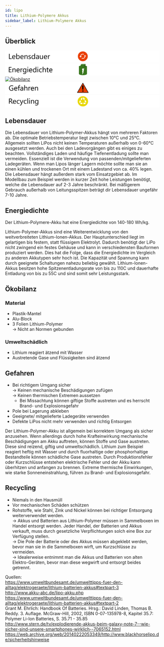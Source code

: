 ```yaml
---
id: lipo
title: Lithium-Polymere Akkus
sidebar_label: Lithium-Polymere Akkus
---
```


## Überblick

[![Lebensdauer](assets/lebensdauer_rot.png)](#lebensdauer)
[![Energiedichte](assets/Energiedichte_voll.png)](#energiedichte)
[![Ökobilanz](assets/Ökobilanz_rot.png)](#ökobilanz)
[![Gefahren](assets/Gefahren_rot.png)](#gefahren)
[![Recycling](assets/Recycling_gelb.png)](#recycling)

## Lebensdauer

Die Lebensdauer von Lithium-Polymer-Akkus hängt von mehreren Faktoren ab. Die optimale Betriebstemperatur liegt zwischen 10°C und 25°C.  Allgemein sollten LiPos nicht keinen Temperaturen außerhalb von 0-60°C ausgesetzt werden. Auch bei den Ladevorgängen gibt es einiges zu beachten.  Vollständiges Laden und häufige Tiefenentladung sollte man vermeiden.  Essenziell ist die Verwendung von passenden/mitgelieferten Ladegeräten. 
Wenn man Lipos länger Lagern möchte sollte man sie an einen kühlen und trockenen Ort mit einem Ladestand von ca. 40% legen.
Die Lebensdauer hängt außerdem stark vom Einsatzgebiet ab. Im Modellbau zum Beispiel werden in kurzer Zeit hohe Leistungen benötigt, welche  die Lebensdauer auf 2-3 Jahre beschränkt. Bei mäßigerem Gebrauch außerhalb von Leitungsspitzen beträgt dir Lebensdauer ungefähr 7-10 Jahre.


## Energiedichte

Der Lithium-Polymere-Akku hat eine Energiedichte von 140-180 Wh/kg. 

Lithium-Polymer-Akkus sind eine Weiterentwicklung von den weitverbreiteten Lithium-Ionen-Akkus. Der Hauptunterschied liegt im gelartigen bis festem, statt flüssigem Elektrolyt. Dadurch benötigt der LiPo nicht zwingend ein festes Gehäuse und kann in verschiedensten Bauformen produziert werden. 
Dies hat die Folge, dass die Energiedichte im Vergleich zu anderen Akkutypen sehr hoch ist. Die Kapazität und Spannung kann durch geeignete Schaltungen nahezu beliebig gewählt. 
Lithium-Ionen-Akkus besitzen hohe Spitzenentladungsrate von bis zu 110C und dauerhafte Entladung von bis zu 55C und sind somit sehr Leistungsstark. 

## Ökobilanz

### Material

- Plastik-Mantel
- Alu-Block
- 3 Folien Lithium-Polymer 
<br/> &rarr; Nicht an Normen gebunden

### Umweltschädlich

- Lithium reagiert ätzend mit Wasser
- Austretende Gase und Flüssigkeiten sind ätzend

## Gefahren

- Bei richtigem Umgang sicher<br/>
&rarr; Keinen mechanische Beschädigungen zufügen<br/>
&rarr; Keinen thermischen Extremen aussetzen
    - Bei Missachtung können giftige Stoffe austreten und es herrscht Brand- und Explosionsgefahr
- Pole bei Lagerung abkleben
- Geeignete/ mitgelieferte Ladegeräte verwenden
- Defekte LiPos nicht mehr verwenden und richtig Entsorgen

Der Lithium-Polymer-Akku ist allgemein bei korrektem Umgang als sicher anzusehen.
 Wenn allerdings durch hohe Krafteinwirkung mechanische Beschädigungen am Akku auftreten, können Stoffe und Gase austreten. Diese sind  reizend, giftig und umweltschädlich. Lithium zum Beispiel reagiert heftig mit Wasser und durch fluorhaltige oder phosphorhaltige Bestandteile können schädliche Gase austreten.   Durch Produktionsfehler oder Kurzschlüsse entstehen elektrische Fehler und der Akku kann überhitzen und anfangen zu brennen. Extreme thermische Einwirkungen, wie starke Sonneneinstrahlung, führen zu Brand- und Explosionsgefahr.


## Recycling

- Niemals in den Hausmüll
- Vor mechanischen Schäden schützen
- Rohstoffe, wie Stahl, Zink und Nickel können bei richtiger Entsorgung weiterverwendet werden.
<br/> &rarr; Akkus und Batterien aus Lithium-Polymer müssen in Sammelboxen im Handel entsorgt werden. Jeder Handel, der Batterien und Akkus verkauft, muss durch gesetzliche Verpflichtungen solch eine Box zur Verfügung stellen.
<br/> &rarr; Die Pole der Batterie oder des Akkus müssen abgeklebt werden, bevor man sie in die Sammelboxen wirft, um Kurzschlüsse zu vermeiden.
<br/> &rarr; Idealerweise entnimmt man die Akkus und Batterien von alten Elektro-Geräten, bevor man diese wegwirft und entsorgt beides getrennt.

Quellen: <br/>
https://www.umweltbundesamt.de/umwelttipps-fuer-den-alltag/elektrogeraete/lithium-batterien-akkus#textpart-3<br/>
http://www.akku-abc.de/lipo-akku.php<br/>
https://www.umweltbundesamt.de/umwelttipps-fuer-den-alltag/elektrogeraete/lithium-batterien-akkus#textpart-2<br/>
Grant M. Ehrlich: Handbook Of Batteries. Hrsg.: David Linden, Thomas B. Reddy. 3. Auflage. McGraw-Hill, 2002, ISBN 0-07-135978-8, Kapitel 35.7: Polymer Li-Ion Batteries, S. 35.71 - 35.85<br/>
http://www.stern.de/tv/explodierende-akkus-beim-galaxy-note-7--wie-sicher-sind-unsere-smartphones-wirklich--7065152.html <br/>
https://web.archive.org/web/20140222053349/http://www.blackhorselipo.de/sicherheitshinweise